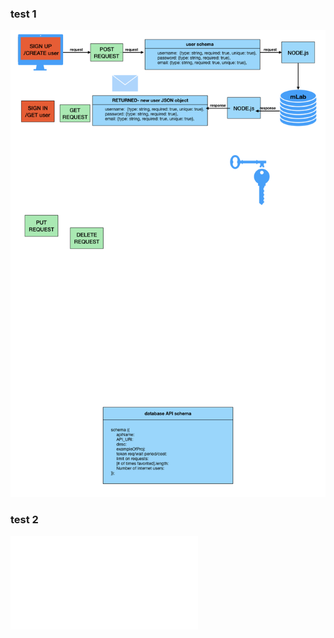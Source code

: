 


### test 1
![Alt](401/week5ProjectWeek/401-midtermFlowChart.001.png)

### test 2

![Model View Controller](/Users/maddys87/codefellows/401/learning-journal/401/week5ProjectWeek/401-midtermFlowChart.pdf)
